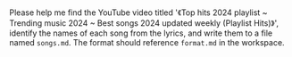 Please help me find the YouTube video titled '《Top hits 2024 playlist ~ Trending music 2024 ~ Best songs 2024 updated weekly (Playlist Hits)》', identify the names of each song from the lyrics, and write them to a file named `songs.md`. The format should reference `format.md` in the workspace.